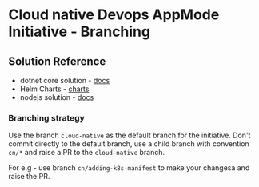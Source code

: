 # Cloud native Devops AppMode Initiative - Branching

## Solution Reference
- dotnet core solution - [docs](src/dotnet/README.md)
- Helm Charts - [charts](charts)
- nodejs solution - [docs](src/nodejs)

### Branching strategy

Use the branch `cloud-native` as the default branch for the initiative. Don't commit directly to the default branch, use a child branch with convention `cn/*` and raise a PR to the `cloud-native` branch.

For e.g - use branch `cn/adding-k8s-manifest` to make your changesa and raise the PR.